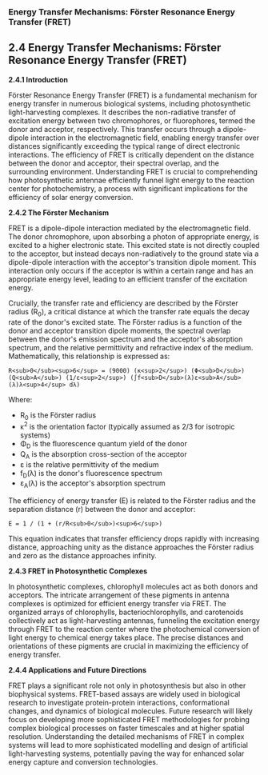 ### Energy Transfer Mechanisms: Förster Resonance Energy Transfer (FRET)

## 2.4 Energy Transfer Mechanisms: Förster Resonance Energy Transfer (FRET)

**2.4.1 Introduction**

Förster Resonance Energy Transfer (FRET) is a fundamental mechanism for energy transfer in numerous biological systems, including photosynthetic light-harvesting complexes.  It describes the non-radiative transfer of excitation energy between two chromophores, or fluorophores, termed the donor and acceptor, respectively.  This transfer occurs through a dipole-dipole interaction in the electromagnetic field, enabling energy transfer over distances significantly exceeding the typical range of direct electronic interactions.  The efficiency of FRET is critically dependent on the distance between the donor and acceptor, their spectral overlap, and the surrounding environment.  Understanding FRET is crucial to comprehending how photosynthetic antennae efficiently funnel light energy to the reaction center for photochemistry, a process with significant implications for the efficiency of solar energy conversion.

**2.4.2 The Förster Mechanism**

FRET is a dipole-dipole interaction mediated by the electromagnetic field.  The donor chromophore, upon absorbing a photon of appropriate energy, is excited to a higher electronic state.  This excited state is not directly coupled to the acceptor, but instead decays non-radiatively to the ground state via a dipole-dipole interaction with the acceptor's transition dipole moment.  This interaction only occurs if the acceptor is within a certain range and has an appropriate energy level, leading to an efficient transfer of the excitation energy.

Crucially, the transfer rate and efficiency are described by the Förster radius (R<sub>0</sub>), a critical distance at which the transfer rate equals the decay rate of the donor's excited state.  The Förster radius is a function of the donor and acceptor transition dipole moments, the spectral overlap between the donor's emission spectrum and the acceptor's absorption spectrum, and the relative permittivity and refractive index of the medium.  Mathematically, this relationship is expressed as:

```
R<sub>0</sub><sup>6</sup> = (9000) (κ<sup>2</sup>) (Φ<sub>D</sub>) (Q<sub>A</sub>) (1/ε<sup>2</sup>) (∫f<sub>D</sub>(λ)ε<sub>A</sub>(λ)λ<sup>4</sup> dλ)
```

Where:

* R<sub>0</sub> is the Förster radius
* κ<sup>2</sup> is the orientation factor (typically assumed as 2/3 for isotropic systems)
* Φ<sub>D</sub> is the fluorescence quantum yield of the donor
* Q<sub>A</sub> is the absorption cross-section of the acceptor
* ε is the relative permittivity of the medium
* f<sub>D</sub>(λ) is the donor's fluorescence spectrum
* ε<sub>A</sub>(λ) is the acceptor's absorption spectrum

The efficiency of energy transfer (E) is related to the Förster radius and the separation distance (r) between the donor and acceptor:

```
E = 1 / (1 + (r/R<sub>0</sub>)<sup>6</sup>)
```

This equation indicates that transfer efficiency drops rapidly with increasing distance, approaching unity as the distance approaches the Förster radius and zero as the distance approaches infinity.


**2.4.3 FRET in Photosynthetic Complexes**

In photosynthetic complexes, chlorophyll molecules act as both donors and acceptors.  The intricate arrangement of these pigments in antenna complexes is optimized for efficient energy transfer via FRET.  The organized arrays of chlorophylls, bacteriochlorophylls, and carotenoids collectively act as light-harvesting antennas, funneling the excitation energy through FRET to the reaction center where the photochemical conversion of light energy to chemical energy takes place.  The precise distances and orientations of these pigments are crucial in maximizing the efficiency of energy transfer.

**2.4.4 Applications and Future Directions**

FRET plays a significant role not only in photosynthesis but also in other biophysical systems.  FRET-based assays are widely used in biological research to investigate protein-protein interactions, conformational changes, and dynamics of biological molecules.  Future research will likely focus on developing more sophisticated FRET methodologies for probing complex biological processes on faster timescales and at higher spatial resolution. Understanding the detailed mechanisms of FRET in complex systems will lead to more sophisticated modelling and design of artificial light-harvesting systems, potentially paving the way for enhanced solar energy capture and conversion technologies.